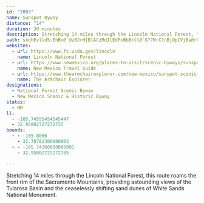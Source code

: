 ```yaml
---
id: "2093"
name: Sunspot Byway
distance: "14"
duration: 30 minutes
description: Stretching 14 miles through the Lincoln National Forest, this route roams the front rim of the Sacramento Mountains, providing astounding views of the Tularosa Basin and the ceaselessly shifting sand dunes of White Sands National Monument.
path: sbdhEvlldS~EhBn@`@zBJrH{BlACzMdIlEdFxBbBrCt@`G??MrC?nBj@pCVjBa@rCiBl@sA@W^uEUuSfAu@jB?`Bn@d@p@`@`J`A~E`A`BtA`Av@FxCK`@JpAfEzAdCFAAFE^Oz@Qx@SfBAd@B\J`@R^ZX`@NZFjAE`AMh@?j@Hd@N`@\x@lAh@z@z@tAv@vAz@zA`A|Ap@tA`@bADp@Il@Sj@W^u@r@e@Zc@\c@p@Kf@Ah@Bd@Lb@t@rA^h@TZn@dAbAlBfBdEZp@ZRXLh@Hd@C`@S^[b@c@t@}@d@e@\Qd@Qh@Eh@Fb@N`@T\f@f@vAd@lATh@Zh@ZVf@Pb@Jf@B`@Ef@QbAo@xBmCbA}@`A]jAUxAKlAIrAa@~@[TInAWTA~@IrACnA[hAk@dC}BfA_@dAk@x@kA^iAf@_Ab@]t@_@j@Gr@@f@JZJLFr@d@bAx@fAz@~@x@bA|@v@p@b@f@fBfCZNTJh@J^@v@Up@KnAKd@AnAQh@MxCcA`Ag@l@Ih@Hz@Zf@f@Zf@T|@HhAI~AU~DE|AB|AN|AZxAb@hAP\FJZj@v@dAl@pAHj@Br@@r@Dl@Fj@Tp@Xf@\`@ZZh@VpATvANtAPrALlBNt@PjAv@t@z@Xt@Lh@FdB?lACz@Rz@d@n@\\j@f@`AbAv@fAl@hAJZJZDf@Gp@Ql@ADYf@i@l@_@d@Oj@Gp@@j@J`@`@pAzAfDb@p@ZV`@Pj@Lf@C`@Gb@Q`@UnCmBb@U\Gb@B^Fd@V`@r@VnA\tAR^XZj@Zf@Ln@Lj@R\T\`@^z@\dAZz@DD^\DBb@Lf@FfA@zAFvAHnAPxAVxAZ~A^tAPzAL`FZj@LhAf@x@b@h@Nb@Dj@?j@Gb@Qd@Id@?Z@P@dAX`DdA~@Nn@BdAA|AMtAYhAQh@Er@At@FbAXx@f@p@t@fCjChA|@`Af@bBh@|@Rp@FjA@dBGvAMfBUv@Cv@@t@D|AZ`DjAfAVpAJH@xAFpAVhAh@vA`AxAv@TBpA^dDx@xF|AnA`@lA`@~@^hA^j@Tl@PrAVnAJH@zAGzAUh@MnAm@h@c@fAgAfAgAjAgAJIbAu@zAq@t@Qh@Ih@Gn@AdB?dBBlBHt@Er@MzAQt@Ev@@bBRrARf@Dr@Al@Gf@KxAYp@Kj@AzAAnBJtABj@?r@Ip@On@QxAo@rA_ArAeAp@_@n@Q^Gd@EH?j@?lAXrA`@hBf@v@Np@Fh@Np@Vl@^j@l@fAtAhAxAjArA`@XFDl@VrAb@rAj@pAl@xAx@rDnBtAl@b@RVD\BtAGnDm@tASvAMzA@|AJzAXxAf@pAr@lA|@hA`Aj@Xb@VrAb@pAd@n@VZX~@hAv@nA`A~An@`@d@PB@h@FnA?nAIpA[tA_@tAWpAYjAa@nA_@vAMtA?rANpAb@fAv@|@|@t@z@r@h@L@VFh@A`@KTUVe@Lo@RaBRoBR{ANg@Ra@`@e@d@[bAi@lAc@pAg@lAm@lAi@hAOd@B`@Hh@Tx@r@r@z@j@z@Zr@b@p@xBtAd@VPNj@vAb@rAb@tAd@`BZxAJxATvA^tApAxCPl@Hr@?pABzAJzAXrAd@lAj@hAl@hAl@fAZb@\d@l@^dANl@@vAIdAAj@Bp@Jd@Lf@Pb@X`@`@b@j@r@fAZTzA`AnBfAX@l@Et@OjBi@f@IlAO|@Bv@Lr@RdATbElA\NXRdAlAxA`Ct@z@t@h@`@Rl@J`AD~@@bAUtAc@lAw@^[Ne@@i@@qA@m@BSJe@P]XYv@UdAQj@Cb@CZDZN^XtAtA\P^Bb@A`@I\URa@Jc@Fu@@i@e@}A{@kCGe@@g@Bk@Ni@Za@VSZOXCX@XHVL\^LV`@fAbAvCZn@^d@^Vn@T~@NdBP|@LzARn@Pf@P\\d@n@Nh@Dh@F|ANxATpA`@fBr@dBv@|BX~@T`B^`BN^XZTNXJf@BXCL?b@Q\]Rc@Hm@H}AJqD?k@Ck@WwAIm@Cg@Ds@Jm@b@cA|@wAv@sATs@Hk@FgB?{ADa@FYR]TSRI^IlAAtA?p@Hj@Hh@Td@X`AbAv@pAl@fAPZl@hAv@fA^TF@ZFp@A`AOlAQ~AHnA^t@h@t@p@pAzAvAxArDrDzAdB`BdBfBhBnAxAdAlBt@vB~@xBz@fApAr@rAXpBRxBRjBR|@NpAXd@X^V
websites:
  - url: https://www.fs.usda.gov/lincoln
    name: Lincoln National Forest
  - url: https://www.newmexico.org/places-to-visit/scenic-byways/sunspot/
    name: New Mexico Travel Guide
  - url: https://www.thearmchairexplorer.com/new-mexico/sunspot-scenic-byway.php
    name: The Armchair Explorer
designations:
  - National Forest Scenic Byway
  - New Mexico Scenic & Historic Byway
states:
  - NM
ll:
  - -105.74555454545447
  - 32.95802727272735
bounds:
  - - -105.8066
    - 32.78781300000003
  - - -105.74360000000001
    - 32.95802727272735

---
```


Stretching 14 miles through the Lincoln National Forest, this route roams the front rim of the Sacramento Mountains, providing astounding views of the Tularosa Basin and the ceaselessly shifting sand dunes of White Sands National Monument.
